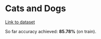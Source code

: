 # Cats and Dogs
<p><a href="https://www.kaggle.com/competitions/dogs-vs-cats/data">Link to dataset</a></p>
<p>So far accuracy achieved: <b>85.78%</b> (on train).</p>
